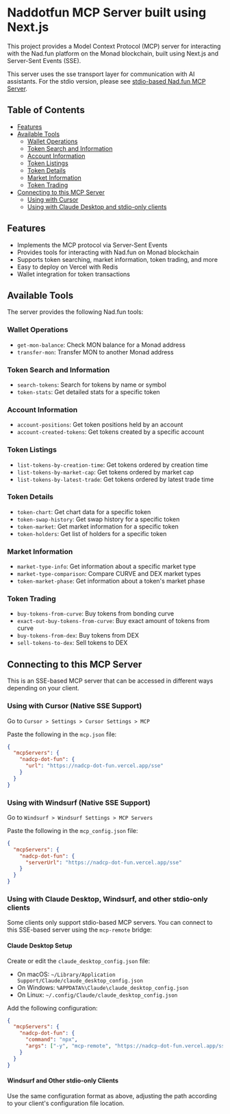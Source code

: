 # Naddotfun MCP Server built using Next.js

This project provides a Model Context Protocol (MCP) server for interacting with the Nad.fun platform on the Monad blockchain, built using Next.js and Server-Sent Events (SSE).

This server uses the sse transport layer for communication with AI assistants. For the stdio version, please see [stdio-based Nad.fun MCP Server](https://github.com/velikanghost/nadcp_dot_fun/tree/stdio).

## Table of Contents

- [Features](#features)
- [Available Tools](#available-tools)
  - [Wallet Operations](#wallet-operations)
  - [Token Search and Information](#token-search-and-information)
  - [Account Information](#account-information)
  - [Token Listings](#token-listings)
  - [Token Details](#token-details)
  - [Market Information](#market-information)
  - [Token Trading](#token-trading)
- [Connecting to this MCP Server](#connecting-to-this-mcp-server)
  - [Using with Cursor](#using-with-cursor-native-sse-support)
  - [Using with Claude Desktop and stdio-only clients](#using-with-claude-desktop-windsurf-and-other-stdio-only-clients)

## Features

- Implements the MCP protocol via Server-Sent Events
- Provides tools for interacting with Nad.fun on Monad blockchain
- Supports token searching, market information, token trading, and more
- Easy to deploy on Vercel with Redis
- Wallet integration for token transactions

## Available Tools

The server provides the following Nad.fun tools:

### Wallet Operations

- `get-mon-balance`: Check MON balance for a Monad address
- `transfer-mon`: Transfer MON to another Monad address

### Token Search and Information

- `search-tokens`: Search for tokens by name or symbol
- `token-stats`: Get detailed stats for a specific token

### Account Information

- `account-positions`: Get token positions held by an account
- `account-created-tokens`: Get tokens created by a specific account

### Token Listings

- `list-tokens-by-creation-time`: Get tokens ordered by creation time
- `list-tokens-by-market-cap`: Get tokens ordered by market cap
- `list-tokens-by-latest-trade`: Get tokens ordered by latest trade time

### Token Details

- `token-chart`: Get chart data for a specific token
- `token-swap-history`: Get swap history for a specific token
- `token-market`: Get market information for a specific token
- `token-holders`: Get list of holders for a specific token

### Market Information

- `market-type-info`: Get information about a specific market type
- `market-type-comparison`: Compare CURVE and DEX market types
- `token-market-phase`: Get information about a token's market phase

### Token Trading

- `buy-tokens-from-curve`: Buy tokens from bonding curve
- `exact-out-buy-tokens-from-curve`: Buy exact amount of tokens from curve
- `buy-tokens-from-dex`: Buy tokens from DEX
- `sell-tokens-to-dex`: Sell tokens to DEX

## Connecting to this MCP Server

This is an SSE-based MCP server that can be accessed in different ways depending on your client.

### Using with Cursor (Native SSE Support)

Go to `Cursor > Settings > Cursor Settings > MCP`

Paste the following in the `mcp.json` file:

```json
{
  "mcpServers": {
    "nadcp-dot-fun": {
      "url": "https://nadcp-dot-fun.vercel.app/sse"
    }
  }
}
```

### Using with Windsurf (Native SSE Support)

Go to `Windsurf > Windsurf Settings > MCP Servers`

Paste the following in the `mcp_config.json` file:

```json
{
  "mcpServers": {
    "nadcp-dot-fun": {
      "serverUrl": "https://nadcp-dot-fun.vercel.app/sse"
    }
  }
}
```

### Using with Claude Desktop, Windsurf, and other stdio-only clients

Some clients only support stdio-based MCP servers. You can connect to this SSE-based server using the `mcp-remote` bridge:

#### Claude Desktop Setup

Create or edit the `claude_desktop_config.json` file:

- On macOS: `~/Library/Application Support/Claude/claude_desktop_config.json`
- On Windows: `%APPDATA%\Claude\claude_desktop_config.json`
- On Linux: `~/.config/Claude/claude_desktop_config.json`

Add the following configuration:

```json
{
  "mcpServers": {
    "nadcp-dot-fun": {
      "command": "npx",
      "args": ["-y", "mcp-remote", "https://nadcp-dot-fun.vercel.app/sse"]
    }
  }
}
```

#### Windsurf and Other stdio-only Clients

Use the same configuration format as above, adjusting the path according to your client's configuration file location.
